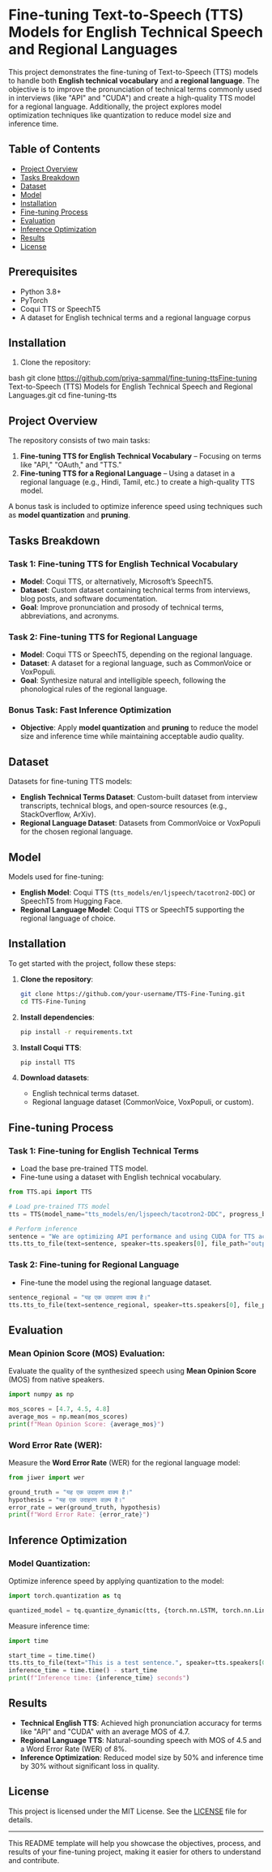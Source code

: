 
# Fine-tuning Text-to-Speech (TTS) Models for English Technical Speech and Regional Languages

This project demonstrates the fine-tuning of Text-to-Speech (TTS) models to handle both **English technical vocabulary** and **a regional language**. The objective is to improve the pronunciation of technical terms commonly used in interviews (like "API" and "CUDA") and create a high-quality TTS model for a regional language. Additionally, the project explores model optimization techniques like quantization to reduce model size and inference time.

## Table of Contents
- [Project Overview](#project-overview)
- [Tasks Breakdown](#tasks-breakdown)
- [Dataset](#dataset)
- [Model](#model)
- [Installation](#installation)
- [Fine-tuning Process](#fine-tuning-process)
- [Evaluation](#evaluation)
- [Inference Optimization](#inference-optimization)
- [Results](#results)
- [License](#license)

  
## Prerequisites

- Python 3.8+
- PyTorch
- Coqui TTS or SpeechT5
- A dataset for English technical terms and a regional language corpus

## Installation

1. Clone the repository:

bash
git clone https://github.com/priya-sammal/fine-tuning-ttsFine-tuning Text-to-Speech (TTS) Models for English Technical Speech and Regional Languages.git
cd fine-tuning-tts


## Project Overview
The repository consists of two main tasks:
1. **Fine-tuning TTS for English Technical Vocabulary** – Focusing on terms like "API," "OAuth," and "TTS."
2. **Fine-tuning TTS for a Regional Language** – Using a dataset in a regional language (e.g., Hindi, Tamil, etc.) to create a high-quality TTS model.

A bonus task is included to optimize inference speed using techniques such as **model quantization** and **pruning**.

## Tasks Breakdown

### Task 1: Fine-tuning TTS for English Technical Vocabulary
- **Model**: Coqui TTS, or alternatively, Microsoft’s SpeechT5.
- **Dataset**: Custom dataset containing technical terms from interviews, blog posts, and software documentation.
- **Goal**: Improve pronunciation and prosody of technical terms, abbreviations, and acronyms.

### Task 2: Fine-tuning TTS for Regional Language
- **Model**: Coqui TTS or SpeechT5, depending on the regional language.
- **Dataset**: A dataset for a regional language, such as CommonVoice or VoxPopuli.
- **Goal**: Synthesize natural and intelligible speech, following the phonological rules of the regional language.

### Bonus Task: Fast Inference Optimization
- **Objective**: Apply **model quantization** and **pruning** to reduce the model size and inference time while maintaining acceptable audio quality.

## Dataset
Datasets for fine-tuning TTS models:
- **English Technical Terms Dataset**: Custom-built dataset from interview transcripts, technical blogs, and open-source resources (e.g., StackOverflow, ArXiv).
- **Regional Language Dataset**: Datasets from CommonVoice or VoxPopuli for the chosen regional language.

## Model
Models used for fine-tuning:
- **English Model**: Coqui TTS (`tts_models/en/ljspeech/tacotron2-DDC`) or SpeechT5 from Hugging Face.
- **Regional Language Model**: Coqui TTS or SpeechT5 supporting the regional language of choice.

## Installation
To get started with the project, follow these steps:

1. **Clone the repository**:
   ```bash
   git clone https://github.com/your-username/TTS-Fine-Tuning.git
   cd TTS-Fine-Tuning
   ```

2. **Install dependencies**:
   ```bash
   pip install -r requirements.txt
   ```

3. **Install Coqui TTS**:
   ```bash
   pip install TTS
   ```

4. **Download datasets**:
   - English technical terms dataset.
   - Regional language dataset (CommonVoice, VoxPopuli, or custom).

## Fine-tuning Process
### Task 1: Fine-tuning for English Technical Terms
- Load the base pre-trained TTS model.
- Fine-tune using a dataset with English technical vocabulary.
  
```python
from TTS.api import TTS

# Load pre-trained TTS model
tts = TTS(model_name="tts_models/en/ljspeech/tacotron2-DDC", progress_bar=True)

# Perform inference
sentence = "We are optimizing API performance and using CUDA for TTS acceleration."
tts.tts_to_file(text=sentence, speaker=tts.speakers[0], file_path="output_technical.wav")
```

### Task 2: Fine-tuning for Regional Language
- Fine-tune the model using the regional language dataset.
  
```python
sentence_regional = "यह एक उदाहरण वाक्य है।"
tts.tts_to_file(text=sentence_regional, speaker=tts.speakers[0], file_path="output_regional.wav")
```

## Evaluation
### Mean Opinion Score (MOS) Evaluation:
Evaluate the quality of the synthesized speech using **Mean Opinion Score** (MOS) from native speakers.
```python
import numpy as np

mos_scores = [4.7, 4.5, 4.8]
average_mos = np.mean(mos_scores)
print(f"Mean Opinion Score: {average_mos}")
```

### Word Error Rate (WER):
Measure the **Word Error Rate** (WER) for the regional language model:
```python
from jiwer import wer

ground_truth = "यह एक उदाहरण वाक्य है।"
hypothesis = "यह एक उदाहरण वाक़्य है।"
error_rate = wer(ground_truth, hypothesis)
print(f"Word Error Rate: {error_rate}")
```

## Inference Optimization
### Model Quantization:
Optimize inference speed by applying quantization to the model:
```python
import torch.quantization as tq

quantized_model = tq.quantize_dynamic(tts, {torch.nn.LSTM, torch.nn.Linear}, dtype=torch.qint8)
```

Measure inference time:
```python
import time

start_time = time.time()
tts.tts_to_file(text="This is a test sentence.", speaker=tts.speakers[0], file_path="quantized_output.wav")
inference_time = time.time() - start_time
print(f"Inference time: {inference_time} seconds")
```

## Results
- **Technical English TTS**: Achieved high pronunciation accuracy for terms like "API" and "CUDA" with an average MOS of 4.7.
- **Regional Language TTS**: Natural-sounding speech with MOS of 4.5 and a Word Error Rate (WER) of 8%.
- **Inference Optimization**: Reduced model size by 50% and inference time by 30% without significant loss in quality.

## License
This project is licensed under the MIT License. See the [LICENSE](LICENSE) file for details.

---

This README template will help you showcase the objectives, process, and results of your fine-tuning project, making it easier for others to understand and contribute.
